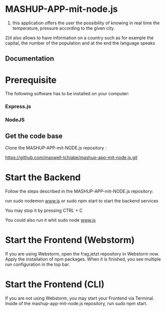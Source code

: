 # MASHUP-APP-mit-node.js

1) this application offers the user the possibility of knowing in real time the temperature, pressure according to the given city.

2)it also allows to have information on a country such as for example the capital, the number of the population and at the end the language speaks

## Documentation
# Prerequisite
The following software has to be installed on your computer:

### Express.js

### NodeJS




## Get the code base
Clone the MASHUP-APP-mit-NODE.js repository :

https://github.com/maxwell-tchiabe/mashup-app-mit-node.js.git



# Start the Backend
Follow the steps described in the MASHUP-APP-mit-NODE.js repository:

run sudo nodemon www.js  or sudo npm start to start the backend services

You may stop it by pressing CTRL + C

 

You could also run it whit sudo node www.js








# Start the Frontend (Webstorm)
If you are using Webstorm, open the frag.jetzt repository in Webstorm now. Apply the installation of npm packages. When it is finished, you see multiple run configuration in the top bar. 

# Start the Frontend (CLI)
If you are not using Webstorm, you may start your Frontend via Terminal. Inside of the mashup-app-mit-node.js repository, run sudo npm start.

